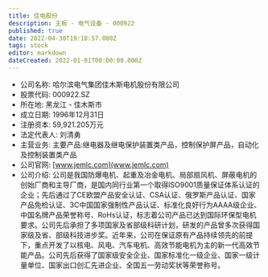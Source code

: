 ```yaml
---
title: 佳电股份
description: 主板 - 电气设备 - 000922
published: true
date: 2022-04-30T19:18:57.000Z
tags: stock
editor: markdown
dateCreated: 2022-01-01T00:00:00.000Z
---
```


- 公司名称: 哈尔滨电气集团佳木斯电机股份有限公司
- 股票代码: 000922.SZ
- 所在地: 黑龙江 - 佳木斯市
- 成立日期: 1996年12月31日
- 注册资本: 59,921.205万元
- 法定代表人: 刘清勇
- 主营业务: 主要产品:继电器及继电保护装置类产品，控制保护屏产品，自动化及控制装置类产品
- 公司官网: [www.jemlc.com](www.jemlc.com)
- 公司介绍: 公司是我国防爆电机、起重及冶金电机、局部扇风机、屏蔽电机的创始厂商和主导厂商，是国内同行业第一个取得ISO9001质量保证体系认证的企业；先后通过了CE欧盟产品安全认证、CSA认证、俄罗斯产品认证、国家产品免检认证、3C中国国家强制性产品认证、标准化良好行为AAAA级企业、中国名牌产品荣誉称号、RoHs认证，标志着公司产品已达到国际环保型电机要求。公司先后承担了多项国家及省部级科研计划，研发的产品曾多次获得国家级及省、部级科技进步奖。近年来，公司在保证原有产品持续领先的前提下，重点开发了以核电、风电、汽车电机、高效节能电机为主的新一代高效节能产品。公司先后获得了国家级安全企业、国家标准化一级企业、国家一级计量单位、国家出口创汇先进企业、全国五一劳动奖状等荣誉称号。


